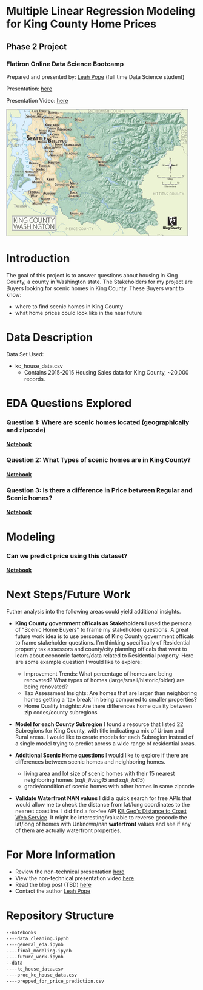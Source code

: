 # Multiple Linear Regression Modeling for King County Home Prices

## Phase 2 Project
### Flatiron Online Data Science Bootcamp


Prepared and presented by: [Leah Pope](https://www.linkedin.com/in/leahspope/) (full time Data Science student)

Presentation: [here](PhaseTwoProject_LeahPope.pdf)

Presentation Video: [here](https://drive.google.com/file/d/1-6OtBfUHj1wptnknpKEj-pL8hFcajTVa/view?usp=sharing)

![king_county_map](images/KC_simplemap_Oct2013.jpg)



# Introduction

The goal of this project is to answer questions about housing in King County, a county in Washington state. The Stakeholders for my project are Buyers looking for scenic homes in King County. These Buyers want to know: 
* where to find scenic homes in King County
* what home prices could look like in the near future


# Data Description

Data Set Used:
* kc_house_data.csv
    * Contains 2015-2015 Housing Sales data for King County, ~20,000 records.


# EDA Questions Explored
### Question 1: Where are scenic homes located (geographically and zipcode)
#### [Notebook](./notebooks/general_eda.ipynb)


### Question 2: What Types of scenic homes are in King County? 
#### [Notebook](./notebooks/general_eda.ipynb)


### Question 3: Is there a difference in Price between Regular and Scenic homes?
#### [Notebook](./notebooks/general_eda.ipynb)


# Modeling
### Can we predict price using this dataset?
#### [Notebook](./notebooks/final_modeling.ipynb)



# Next Steps/Future Work

Futher analysis into the following areas could yield additional insights.

* __King County government officals as Stakeholders__  I used the persona of "Scenic Home Buyers" to frame my stakeholder questions. A great future work idea is to use personas of King County government officals to frame stakeholder questions. I'm thinking specifically of Residential property tax assessors and county/city planning officals that want to learn about economic factors/data related to Residential property. Here are some example question I would like to explore:
    * Improvement Trends: What percentage of homes are being renovated?  What types of homes (large/small/historic/older) are being renovated? 
    * Tax Assessment Insights: Are homes that are larger than neighboring homes getting a 'tax break' in being compared to smaller properties?
    * Home Quality Insights: Are there differences home quality between zip codes/county subregions

* __Model for each County Subregion__ I found a resource that listed 22 Subregions for King County, with title indicating a mix of Urban and Rural areas. I would like to create models for each Subregion instead of a single model trying to predict across a wide range of residential areas.

* __Additional Scenic Home questions__ I would like to explore if there are differences between scenic homes and neighboring homes.
    * living area and lot size of scenic homes with their 15 nearest neighboring homes (_sqft_living15_ and _sqft_lot15_)
    * grade/condition of scenic homes with other homes in same zipcode

* __Validate Waterfront NAN values__  I did a quick search for free APIs that would allow me to check the distance from lat/long coordinates to the nearest coastline. I did find a for-fee API [KB Geo's Distance to Coast Web Service](https://www.kbgeo.com/). It might be interesting/valuable to reverse geocode the lat/long of homes with Unknown/nan  __waterfront__  values and see if  any of them are actually waterfront properties.


# For More Information
* Review the non-technical presentation [here](https://drive.google.com/file/d/1RTQGUInYbLNbz-z9ZAe-qhua7j3OvF_Q/view?usp=sharing)
* View the non-technical presentation video [here](PhaseTwoProject_LeahPope.pdf)
* Read the blog post (TBD) [here](link)
* Contact the author [Leah Pope](https://www.linkedin.com/in/leahspope/)


# Repository Structure
```
--notebooks
----data_cleaning.ipynb
----general_eda.ipynb
----final_modeling.ipynb
----future_work.ipynb
--data
----kc_house_data.csv
----proc_kc_house_data.csv
----prepped_for_price_prediction.csv
```
